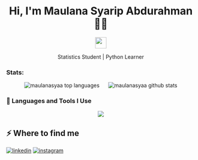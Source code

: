 <h1 align="center">Hi, I'm Maulana Syarip Abdurahman 👋👋</h1>

<p align="center">
  <img src="https://media.giphy.com/media/hvRJCLFzcasrR4ia7z/giphy.gif" width="30">
</p>

<p align="center">Statistics Student | Python Learner</p>

###  Stats:

<p align="center">
  <img src="https://github-readme-stats.vercel.app/api/top-langs?username=maulanasyaa&show_icons=true&locale=en&layout=compact&theme=dark" alt="maulanasyaa top languages" />
  &nbsp;&nbsp;&nbsp;&nbsp;
  <img src="https://github-readme-stats.vercel.app/api?username=maulanasyaa&show_icons=true&locale=en&theme=dark" alt="maulanasyaa github stats" />
</p>

### 🚀 Languages and Tools I Use

<p align="center">
  <a href="https://skillicons.dev">
    <img src="https://skillicons.dev/icons?i=python,html,css,javascript,git,github,vscode" />
  </a>
</p>

<h2>⚡️ Where to find me</h2>
<p><a target="_blank" href="https://www.linkedin.com/in/maulanasyaripabdurahman" style="display: inline-block;"><img src="https://img.shields.io/badge/linkedin-logo?style=for-the-badge&logo=linkedin&logoColor=white&color=%230a77b6" alt="linkedin" /></a>
<a target="_blank" href="https://www.instagram.com/maulanasyaa_" style="display: inline-block;"><img src="https://img.shields.io/badge/instagram-logo?style=for-the-badge&logo=instagram&logoColor=white&color=%23F35369" alt="instagram" /></a></p>
